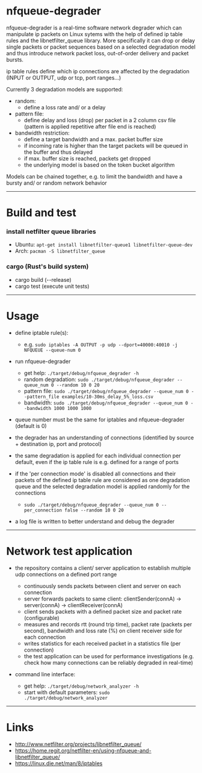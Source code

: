 # nfqueue-degrader

nfqueue-degrader is a real-time software network degrader which can manipulate ip packets on Linux sytems with the help of defined ip table rules and the libnetfilter_queue library. 
More specifically it can drop or delay single packets or packet sequences based on a selected degradation model and thus introduce network packet loss, out-of-order delivery and packet bursts.

ip table rules define which ip connections are affected by the degradation (INPUT or OUTPUT, udp or tcp, port ranges...)

Currently 3 degradation models are supported:

- random: 
  - define a loss rate and/ or a delay 
- pattern file: 
  - define delay and loss (drop) per packet in a 2 column csv file (pattern is applied repetitive after file end is reached)
- bandwidth restriction: 
  - define a target bandwidth and a max. packet buffer size 
  - if incoming rate is higher than the target packets will be queued in the buffer and thus delayed
  - if max. buffer size is reached, packets get dropped
  - the underlying model is based on the token bucket algorithm

Models can be chained together, e.g. to limit the bandwidth and have a bursty and/ or random network behavior

---
# Build and test
### install netfilter queue libraries
- Ubuntu: ```apt-get install libnetfilter-queue1 libnetfilter-queue-dev```
- Arch: ```pacman -S libnetfilter_queue```

### cargo (Rust's build system)
- cargo build (--release)
- cargo test (execute unit tests)

---
# Usage
- define iptable rule(s):
  - e.g. ```sudo iptables -A OUTPUT -p udp --dport=40000:40010 -j NFQUEUE --queue-num 0```

- run nfqueue-degrader
  - get help: ```./target/debug/nfqueue_degrader -h```
  - random degradation: ```sudo ./target/debug/nfqueue_degrader --queue_num 0 --random 10 0 20```
  - pattern file: ```sudo ./target/debug/nfqueue_degrader --queue_num 0 --pattern_file examples/10-30ms_delay_5%_loss.csv```
  - bandwidth: ```sudo ./target/debug/nfqueue_degrader --queue_num 0 --bandwidth 1000 1000 1000```

- queue number must be the same for iptables and nfqueue-degrader (default is 0)
- the degrader has an understanding of connections (identified by source + destination ip, port and protocol)
- the same degradation is applied for each individual connection per default, even if the ip table rule is e.g. defined for a range of ports
- if the 'per connection mode' is disabled all connections and their packets of the defined ip table rule are considered as one degradation queue and the selected degradation model is applied randomly for the connections 
  - ```sudo ./target/debug/nfqueue_degrader --queue_num 0 --per_connection false --random 10 0 20```
- a log file is written to better understand and debug the degrader
---
# Network test application
- the repository contains a client/ server application to establish multiple udp connections on a defined port range
  - continuously sends packets between client and server on each connection 
  - server forwards packets to same client: clientSender(connA) -> server(connA) -> clientReceiver(connA)
  - client sends packets with a defined packet size and packet rate (configurable)
  - measures and records rtt (round trip time), packet rate (packets per second), bandwidth and loss rate (%) on client receiver side for each connection
  - writes statistics for each received packet in a statistics file (per connection)
  - the test application can be used for performance investigations (e.g. check how many connections can be reliably degraded in real-time)

- command line interface:
  - get help: ```./target/debug/network_analyzer -h```
  - start with default parameters: ```sudo ./target/debug/network_analyzer```

---
# Links
- http://www.netfilter.org/projects/libnetfilter_queue/
- https://home.regit.org/netfilter-en/using-nfqueue-and-libnetfilter_queue/
- https://linux.die.net/man/8/iptables
